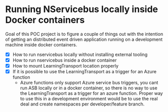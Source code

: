 # Running NServicebus locally inside Docker containers

Goal of this POC project is to figure a couple of things out with the intention of getting an distributed event driven application running on a development machine inside docker containers.

- [x] How to run nservicebus locally without installing external tooling
- [x] How to run nservicebus inside a docker container
- [x] How to mount LearningTransport location properly
- [x] If it is possible to use the LearningTransport as a trigger for an Azure function
    - Azure functions only support Azure service bus triggers, you cant run ASB locally or in a docker container, so there is no way to use the LearningTransport as a trigger for an azure function. Proper way to use this in a development environment would be to use the real deal and create namespaces per developer/feature branch.
